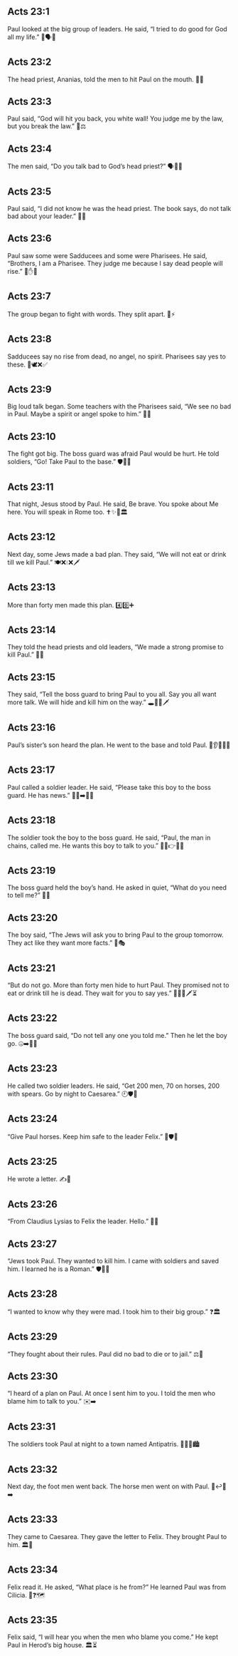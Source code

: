 ## Acts 23:1
Paul looked at the big group of leaders. He said, “I tried to do good for God all my life.” 👀🗣️🙏
## Acts 23:2
The head priest, Ananias, told the men to hit Paul on the mouth. 👊😮
## Acts 23:3
Paul said, “God will hit you back, you white wall! You judge me by the law, but you break the law.” 🧱⚖️
## Acts 23:4
The men said, “Do you talk bad to God’s head priest?” 🗣️🚫⛪
## Acts 23:5
Paul said, “I did not know he was the head priest. The book says, do not talk bad about your leader.” 📖🙏
## Acts 23:6
Paul saw some were Sadducees and some were Pharisees. He said, “Brothers, I am a Pharisee. They judge me because I say dead people will rise.” 👥✋🌅
## Acts 23:7
The group began to fight with words. They split apart. 💬⚡
## Acts 23:8
Sadducees say no rise from dead, no angel, no spirit. Pharisees say yes to these. 👼🕊️❌✅
## Acts 23:9
Big loud talk began. Some teachers with the Pharisees said, “We see no bad in Paul. Maybe a spirit or angel spoke to him.” 📣📝
## Acts 23:10
The fight got big. The boss guard was afraid Paul would be hurt. He told soldiers, “Go! Take Paul to the base.” 🛡️🏃‍♂️
## Acts 23:11
That night, Jesus stood by Paul. He said, <jesus>Be brave. You spoke about Me here. You will speak in Rome too.</jesus> ✝️✨🌙🏛️
## Acts 23:12
Next day, some Jews made a bad plan. They said, “We will not eat or drink till we kill Paul.” 🍽️❌💧❌🗡️
## Acts 23:13
More than forty men made this plan. 4️⃣0️⃣➕
## Acts 23:14
They told the head priests and old leaders, “We made a strong promise to kill Paul.” 🤝⛪
## Acts 23:15
They said, “Tell the boss guard to bring Paul to you all. Say you all want more talk. We will hide and kill him on the way.” 🕳️🚶‍♂️🗡️
## Acts 23:16
Paul’s sister’s son heard the plan. He went to the base and told Paul. 👦👂🏃‍♂️🏰
## Acts 23:17
Paul called a soldier leader. He said, “Please take this boy to the boss guard. He has news.” 🧑‍🦱➡️👮‍♂️
## Acts 23:18
The soldier took the boy to the boss guard. He said, “Paul, the man in chains, called me. He wants this boy to talk to you.” 🚶‍♂️👉👨‍✈️
## Acts 23:19
The boss guard held the boy’s hand. He asked in quiet, “What do you need to tell me?” 🤝🤫
## Acts 23:20
The boy said, “The Jews will ask you to bring Paul to the group tomorrow. They act like they want more facts.” 📅🎭
## Acts 23:21
“But do not go. More than forty men hide to hurt Paul. They promised not to eat or drink till he is dead. They wait for you to say yes.” 🚫🚶‍♂️🗡️⏳
## Acts 23:22
The boss guard said, “Do not tell any one you told me.” Then he let the boy go. 🤐➡️🏃‍♂️
## Acts 23:23
He called two soldier leaders. He said, “Get 200 men, 70 on horses, 200 with spears. Go by night to Caesarea.” 🕘🛡️🐎
## Acts 23:24
“Give Paul horses. Keep him safe to the leader Felix.” 🐎🛡️👔
## Acts 23:25
He wrote a letter. ✍️📜
## Acts 23:26
“From Claudius Lysias to Felix the leader. Hello.” 📜👋
## Acts 23:27
“Jews took Paul. They wanted to kill him. I came with soldiers and saved him. I learned he is a Roman.” 🛡️🏃‍♂️
## Acts 23:28
“I wanted to know why they were mad. I took him to their big group.” ❓🏛️
## Acts 23:29
“They fought about their rules. Paul did no bad to die or to jail.” ⚖️🚫
## Acts 23:30
“I heard of a plan on Paul. At once I sent him to you. I told the men who blame him to talk to you.” ✉️➡️
## Acts 23:31
The soldiers took Paul at night to a town named Antipatris. 🌙🚶‍♂️🏙️
## Acts 23:32
Next day, the foot men went back. The horse men went on with Paul. 🥾↩️🐎➡️
## Acts 23:33
They came to Caesarea. They gave the letter to Felix. They brought Paul to him. 🏛️📜
## Acts 23:34
Felix read it. He asked, “What place is he from?” He learned Paul was from Cilicia. 📖❓🗺️
## Acts 23:35
Felix said, “I will hear you when the men who blame you come.” He kept Paul in Herod’s big house. 🏛️⏳
